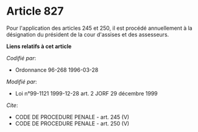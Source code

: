 # Article 827

Pour l'application des articles 245 et 250, il est procédé annuellement à la désignation du président de la cour d'assises et
des assesseurs.

**Liens relatifs à cet article**

_Codifié par_:

  - Ordonnance 96-268 1996-03-28

_Modifié par_:

  - Loi n°99-1121 1999-12-28 art. 2 JORF 29 décembre 1999

_Cite_:

  - CODE DE PROCEDURE PENALE - art. 245 (V)
  - CODE DE PROCEDURE PENALE - art. 250 (V)
